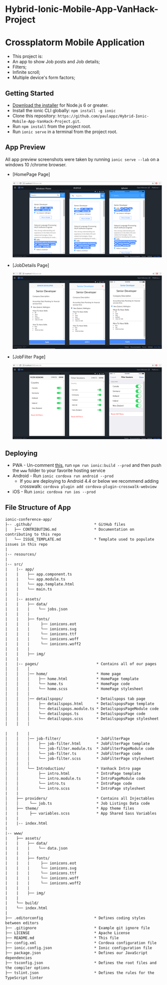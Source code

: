 # Hybrid-Ionic-Mobile-App-VanHack-Project

# Crossplatorm Mobile Application 

* This project is:
* An app to show Job posts and Job details;
* Filters;
* Infinite scroll;
* Multiple device's form factors;

## Getting Started

* [Download the installer](https://nodejs.org/) for Node.js 6 or greater.
* Install the ionic CLI globally: `npm install -g ionic`
* Clone this repository: `https://github.com/paulappz/Hybrid-Ionic-Mobile-App-VanHack-Project.git`.
* Run `npm install` from the project root.
* Run `ionic serve` in a terminal from the project root.


## App Preview


All app preview screenshots were taken by running `ionic serve --lab` on a windows 10  /chrome browser.

- [HomePage Page]

  <img src="resources/homepage.png" alt="JobList">
  
- [JobDetails  Page]

  <img src="resources/Jobdetails.png" alt="JobList">

- [JobFilter  Page]

  <img src="resources/Filter.png" alt="JobList">


## Deploying

* PWA - Un-comment [this](https://github.com/ionic-team/ionic2-app-base/blob/master/src/index.html#L21), run `npm run ionic:build --prod` and then push the `www` folder to your favorite hosting service
* Android - Run `ionic cordova run android --prod`
  - If you are deploying to Android 4.4 or below we recommend adding crosswalk: `cordova plugin add cordova-plugin-crosswalk-webview`
* iOS - Run `ionic cordova run ios --prod`

## File Structure of App

```
ionic-conference-app/
├-- .github/                            * GitHub files
│   ├── CONTRIBUTING.md                 * Documentation on contributing to this repo
│   └── ISSUE_TEMPLATE.md               * Template used to populate issues in this repo
|
|-- resources/
|
|-- src/
|    |-- app/
|    |    ├── app.component.ts
|    |    └── app.module.ts
|    |    └── app.template.html
|    |    └── main.ts
|    |
|    |-- assets/
|    |    ├── data/
|    |    |    └── jobs.json
|    |    |
|    |    ├── fonts/
|    |    |     ├── ionicons.eot
|    |    |     └── ionicons.svg
|    |    |     └── ionicons.ttf
|    |    |     └── ionicons.woff
|    |    |     └── ionicons.woff2
|    |    |
|    |    ├── img/
|    |
|    |-- pages/                          * Contains all of our pages
│    │    │
│    │    │── home/                      * Home page
│    │    │    ├── home.html             * HomePage template
│    │    │    └── home.ts               * HomePage code
│    │    │    └── home.scss             * HomePage stylesheet
│    │    │
│    │    │── detailspops/               * Detailspops tab page
│    │    │    ├── detailspops.html      * DetailspopsPage template
│    │    │    └── detailspops.module.ts * DetailspopsPageModule code
│    │    │    └── detailspops.ts        * DetailspopsPage code
│    │    │    └── detailspops.scss      * DetailspopsPage stylesheet
│    │    │

|    |    |
│    │    │── job-filter/                * JobFilterPage 
│    │    │    ├── job-filter.html       * JobFilterPage template
│    │    │    └── job-filter.module.ts  * JobFilterPageModule code
│    │    │    └── job-filter.ts         * JobFilterPage code
│    │    │    └── job-filter.scss       * JobFilterPage stylesheet
│    │    │
│    │    └── Introduction/              * Vanhack Intro page
│    │         ├── intro.html            * IntroPage template
│    │         └── intro.module.ts       * IntroPageModule code
│    │         └── intro.ts              * IntroPage code
│    │         └── intro.scss            * IntroPage stylesheet
|    |
│    ├── providers/                      * Contains all Injectables
│    │     └── job.ts                    * Job Listings Data code
│    ├── theme/                          * App theme files
|    |     ├── variables.scss            * App Shared Sass Variables
|    |
|    |-- index.html
|
|-- www/
|    ├── assets/
|    |    ├── data/
|    |    |    └── data.json
|    |    |
|    |    ├── fonts/
|    |    |     ├── ionicons.eot
|    |    |     └── ionicons.svg
|    |    |     └── ionicons.ttf
|    |    |     └── ionicons.woff
|    |    |     └── ionicons.woff2
|    |    |
|    |    ├── img/
|    |
|    └── build/
|    └── index.html
|
├── .editorconfig                       * Defines coding styles between editors
├── .gitignore                          * Example git ignore file
├── LICENSE                             * Apache License
├── README.md                           * This file
├── config.xml                          * Cordova configuration file
├── ionic.config.json                   * Ionic configuration file
├── package.json                        * Defines our JavaScript dependencies
├── tsconfig.json                       * Defines the root files and the compiler options
├── tslint.json                         * Defines the rules for the TypeScript linter
